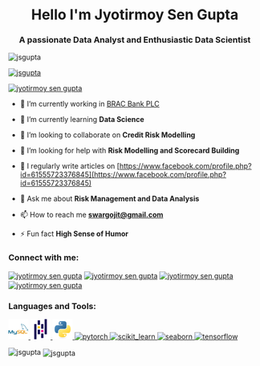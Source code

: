 <h1 align="center">Hello I'm Jyotirmoy Sen Gupta</h1>
<h3 align="center">A passionate Data Analyst and Enthusiastic Data Scientist</h3>

<p align="left"> <img src="https://komarev.com/ghpvc/?username=jsgupta&label=Profile%20views&color=0e75b6&style=flat" alt="jsgupta" /> </p>

<p align="left"> <a href="https://github.com/ryo-ma/github-profile-trophy"><img src="https://github-profile-trophy.vercel.app/?username=jsgupta" alt="jsgupta" /></a> </p>

<p align="left"> <a href="https://twitter.com/jyotirmoy sen gupta" target="blank"><img src="https://img.shields.io/twitter/follow/jyotirmoy sen gupta?logo=twitter&style=for-the-badge" alt="jyotirmoy sen gupta" /></a> </p>

- 🔭 I’m currently working in [BRAC Bank PLC](https://www.bracbank.com/career/)

- 🌱 I’m currently learning **Data Science**

- 👯 I’m looking to collaborate on **Credit Risk Modelling**

- 🤝 I’m looking for help with **Risk Modelling and Scorecard Building**

- 📝 I regularly write articles on [https://www.facebook.com/profile.php?id=61555723376845](https://www.facebook.com/profile.php?id=61555723376845)

- 💬 Ask me about **Risk Management and Data Analysis**

- 📫 How to reach me **swargojit@gmail.com**

- ⚡ Fun fact **High Sense of Humor**

<h3 align="left">Connect with me:</h3>
<p align="left">
<a href="https://twitter.com/jyotirmoy sen gupta" target="blank"><img align="center" src="https://raw.githubusercontent.com/rahuldkjain/github-profile-readme-generator/master/src/images/icons/Social/twitter.svg" alt="jyotirmoy sen gupta" height="30" width="40" /></a>
<a href="https://linkedin.com/in/jyotirmoy sen gupta" target="blank"><img align="center" src="https://raw.githubusercontent.com/rahuldkjain/github-profile-readme-generator/master/src/images/icons/Social/linked-in-alt.svg" alt="jyotirmoy sen gupta" height="30" width="40" /></a>
<a href="https://fb.com/jyotirmoy sen gupta" target="blank"><img align="center" src="https://raw.githubusercontent.com/rahuldkjain/github-profile-readme-generator/master/src/images/icons/Social/facebook.svg" alt="jyotirmoy sen gupta" height="30" width="40" /></a>
<a href="https://instagram.com/jyotirmoy sen gupta" target="blank"><img align="center" src="https://raw.githubusercontent.com/rahuldkjain/github-profile-readme-generator/master/src/images/icons/Social/instagram.svg" alt="jyotirmoy sen gupta" height="30" width="40" /></a>
</p>

<h3 align="left">Languages and Tools:</h3>
<p align="left"> <a href="https://www.mysql.com/" target="_blank" rel="noreferrer"> <img src="https://raw.githubusercontent.com/devicons/devicon/master/icons/mysql/mysql-original-wordmark.svg" alt="mysql" width="40" height="40"/> </a> <a href="https://pandas.pydata.org/" target="_blank" rel="noreferrer"> <img src="https://raw.githubusercontent.com/devicons/devicon/2ae2a900d2f041da66e950e4d48052658d850630/icons/pandas/pandas-original.svg" alt="pandas" width="40" height="40"/> </a> <a href="https://www.python.org" target="_blank" rel="noreferrer"> <img src="https://raw.githubusercontent.com/devicons/devicon/master/icons/python/python-original.svg" alt="python" width="40" height="40"/> </a> <a href="https://pytorch.org/" target="_blank" rel="noreferrer"> <img src="https://www.vectorlogo.zone/logos/pytorch/pytorch-icon.svg" alt="pytorch" width="40" height="40"/> </a> <a href="https://scikit-learn.org/" target="_blank" rel="noreferrer"> <img src="https://upload.wikimedia.org/wikipedia/commons/0/05/Scikit_learn_logo_small.svg" alt="scikit_learn" width="40" height="40"/> </a> <a href="https://seaborn.pydata.org/" target="_blank" rel="noreferrer"> <img src="https://seaborn.pydata.org/_images/logo-mark-lightbg.svg" alt="seaborn" width="40" height="40"/> </a> <a href="https://www.tensorflow.org" target="_blank" rel="noreferrer"> <img src="https://www.vectorlogo.zone/logos/tensorflow/tensorflow-icon.svg" alt="tensorflow" width="40" height="40"/> </a> </p>

<p><img align="left" src="https://github-readme-stats.vercel.app/api/top-langs?username=jsgupta&show_icons=true&locale=en&layout=compact" alt="jsgupta" /></p>

<p>&nbsp;<img align="center" src="https://github-readme-stats.vercel.app/api?username=jsgupta&show_icons=true&locale=en" alt="jsgupta" /></p>
